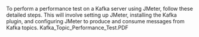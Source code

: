 To perform a performance test on a Kafka server using JMeter, follow these detailed steps. 
This will involve setting up JMeter, installing the Kafka plugin, and configuring JMeter to produce and consume messages from Kafka topics.
Kafka_Topic_Performance_Test.PDF
